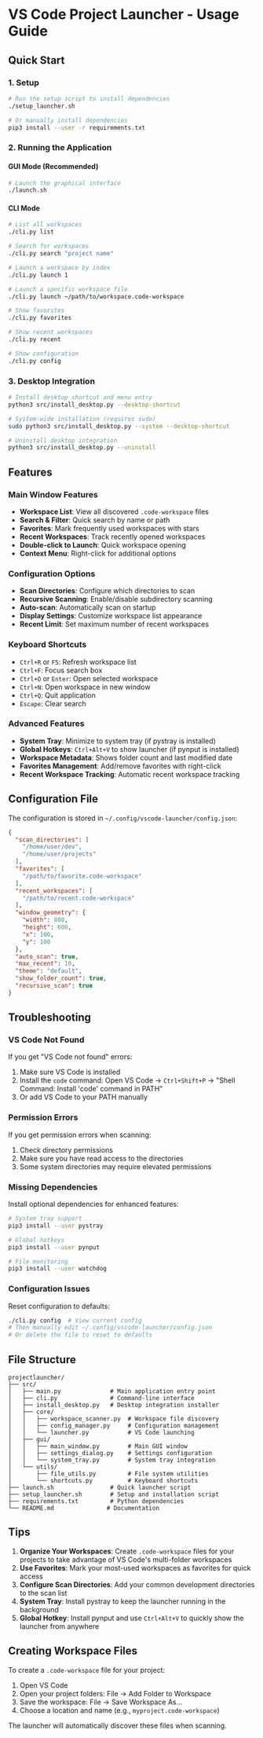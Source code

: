 # VS Code Project Launcher - Usage Guide

## Quick Start

### 1. Setup
```bash
# Run the setup script to install dependencies
./setup_launcher.sh

# Or manually install dependencies
pip3 install --user -r requirements.txt
```

### 2. Running the Application

#### GUI Mode (Recommended)
```bash
# Launch the graphical interface
./launch.sh
```

#### CLI Mode
```bash
# List all workspaces
./cli.py list

# Search for workspaces
./cli.py search "project name"

# Launch a workspace by index
./cli.py launch 1

# Launch a specific workspace file
./cli.py launch ~/path/to/workspace.code-workspace

# Show favorites
./cli.py favorites

# Show recent workspaces
./cli.py recent

# Show configuration
./cli.py config
```

### 3. Desktop Integration
```bash
# Install desktop shortcut and menu entry
python3 src/install_desktop.py --desktop-shortcut

# System-wide installation (requires sudo)
sudo python3 src/install_desktop.py --system --desktop-shortcut

# Uninstall desktop integration
python3 src/install_desktop.py --uninstall
```

## Features

### Main Window Features
- **Workspace List**: View all discovered `.code-workspace` files
- **Search & Filter**: Quick search by name or path
- **Favorites**: Mark frequently used workspaces with stars
- **Recent Workspaces**: Track recently opened workspaces
- **Double-click to Launch**: Quick workspace opening
- **Context Menu**: Right-click for additional options

### Configuration Options
- **Scan Directories**: Configure which directories to scan
- **Recursive Scanning**: Enable/disable subdirectory scanning
- **Auto-scan**: Automatically scan on startup
- **Display Settings**: Customize workspace list appearance
- **Recent Limit**: Set maximum number of recent workspaces

### Keyboard Shortcuts
- `Ctrl+R` or `F5`: Refresh workspace list
- `Ctrl+F`: Focus search box
- `Ctrl+O` or `Enter`: Open selected workspace
- `Ctrl+N`: Open workspace in new window
- `Ctrl+Q`: Quit application
- `Escape`: Clear search

### Advanced Features
- **System Tray**: Minimize to system tray (if pystray is installed)
- **Global Hotkeys**: `Ctrl+Alt+V` to show launcher (if pynput is installed)
- **Workspace Metadata**: Shows folder count and last modified date
- **Favorites Management**: Add/remove favorites with right-click
- **Recent Workspace Tracking**: Automatic recent workspace tracking

## Configuration File

The configuration is stored in `~/.config/vscode-launcher/config.json`:

```json
{
  "scan_directories": [
    "/home/user/dev",
    "/home/user/projects"
  ],
  "favorites": [
    "/path/to/favorite.code-workspace"
  ],
  "recent_workspaces": [
    "/path/to/recent.code-workspace"
  ],
  "window_geometry": {
    "width": 800,
    "height": 600,
    "x": 100,
    "y": 100
  },
  "auto_scan": true,
  "max_recent": 10,
  "theme": "default",
  "show_folder_count": true,
  "recursive_scan": true
}
```

## Troubleshooting

### VS Code Not Found
If you get "VS Code not found" errors:
1. Make sure VS Code is installed
2. Install the `code` command: Open VS Code → `Ctrl+Shift+P` → "Shell Command: Install 'code' command in PATH"
3. Or add VS Code to your PATH manually

### Permission Errors
If you get permission errors when scanning:
1. Check directory permissions
2. Make sure you have read access to the directories
3. Some system directories may require elevated permissions

### Missing Dependencies
Install optional dependencies for enhanced features:
```bash
# System tray support
pip3 install --user pystray

# Global hotkeys
pip3 install --user pynput

# File monitoring
pip3 install --user watchdog
```

### Configuration Issues
Reset configuration to defaults:
```bash
./cli.py config  # View current config
# Then manually edit ~/.config/vscode-launcher/config.json
# Or delete the file to reset to defaults
```

## File Structure

```
projectlauncher/
├── src/
│   ├── main.py              # Main application entry point
│   ├── cli.py               # Command-line interface
│   ├── install_desktop.py   # Desktop integration installer
│   ├── core/
│   │   ├── workspace_scanner.py  # Workspace file discovery
│   │   ├── config_manager.py     # Configuration management
│   │   └── launcher.py           # VS Code launching
│   ├── gui/
│   │   ├── main_window.py        # Main GUI window
│   │   ├── settings_dialog.py    # Settings configuration
│   │   └── system_tray.py        # System tray integration
│   └── utils/
│       ├── file_utils.py         # File system utilities
│       └── shortcuts.py          # Keyboard shortcuts
├── launch.sh                # Quick launcher script
├── setup_launcher.sh        # Setup and installation script
├── requirements.txt         # Python dependencies
└── README.md               # Documentation
```

## Tips

1. **Organize Your Workspaces**: Create `.code-workspace` files for your projects to take advantage of VS Code's multi-folder workspaces
2. **Use Favorites**: Mark your most-used workspaces as favorites for quick access
3. **Configure Scan Directories**: Add your common development directories to the scan list
4. **System Tray**: Install pystray to keep the launcher running in the background
5. **Global Hotkey**: Install pynput and use `Ctrl+Alt+V` to quickly show the launcher from anywhere

## Creating Workspace Files

To create a `.code-workspace` file for your project:
1. Open VS Code
2. Open your project folders: File → Add Folder to Workspace
3. Save the workspace: File → Save Workspace As...
4. Choose a location and name (e.g., `myproject.code-workspace`)

The launcher will automatically discover these files when scanning.